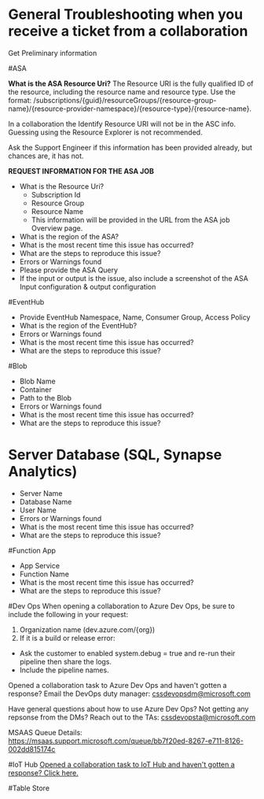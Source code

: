 # General Troubleshooting when you receive a ticket from a collaboration
Get Preliminary information

#ASA

**What is the ASA Resource Uri?** 
The Resource URI is the fully qualified ID of the resource, including the resource name and resource type. Use the format: 
/subscriptions/{guid}/resourceGroups/{resource-group-name}/{resource-provider-namespace}/{resource-type}/{resource-name}. 

   In a collaboration the Identify Resource URI will not be in the ASC info.  Guessing using the Resource Explorer is not recommended. 

   Ask the Support Engineer if this information has been provided already, but chances are, it has not. 
 
**REQUEST INFORMATION FOR THE ASA JOB**
- What is the Resource Uri?
   - Subscription Id
   - Resource Group
   - Resource Name
   - This information will be provided in the URL from the ASA job Overview page.
- What is the region of the ASA?
- What is the most recent time this issue has occurred?
- What are the steps to reproduce this issue?
- Errors or Warnings found
- Please provide the ASA Query
- If the input or output is the issue, also include a screenshot of the ASA Input configuration & output configuration

#EventHub
- Provide EventHub Namespace, Name, Consumer Group, Access Policy
- What is the region of the EventHub?
- Errors or Warnings found
- What is the most recent time this issue has occurred?
- What are the steps to reproduce this issue?

#Blob
- Blob Name
- Container
- Path to the Blob
- Errors or Warnings found
- What is the most recent time this issue has occurred?
- What are the steps to reproduce this issue?

# Server Database (SQL, Synapse Analytics)
- Server Name
- Database Name
- User Name
- Errors or Warnings found
- What is the most recent time this issue has occurred?
- What are the steps to reproduce this issue?

#Function App
- App Service
- Function Name
- What is the most recent time this issue has occurred?
- What are the steps to reproduce this issue?

#Dev Ops
When opening a collaboration to Azure Dev Ops, be sure to include the following in your request:

1. Organization name (dev.azure.com/{org})
1. If it is a build or release error:
- Ask the customer to enabled system.debug = true and re-run their pipeline then share the logs.
- Include the pipeline names.

Opened a collaboration task to Azure Dev Ops and haven't gotten a response?
Email the DevOps duty manager: cssdevopsdm@microsoft.com

Have general questions about how to use Azure Dev Ops?
Not getting any repsonse from the DMs?
Reach out to the TAs: cssdevopsta@microsoft.com

MSAAS Queue Details:
https://msaas.support.microsoft.com/queue/bb7f20ed-8267-e711-8126-002dd815174c

#IoT Hub
[Opened a collaboration task to IoT Hub and haven't gotten a response? Click here.](https://dev.azure.com/Supportability/Big%20Data/_wiki/wikis/Big-Data.wiki/289430/Collaborations-IoT-Hub)  

#Table Store